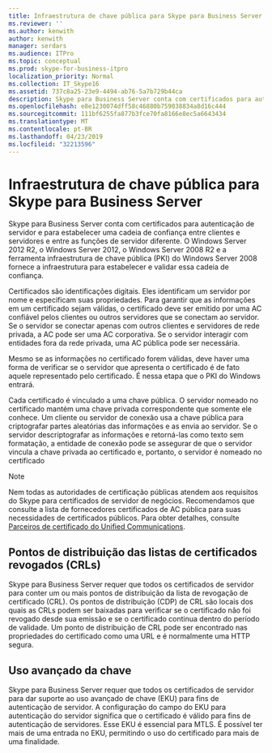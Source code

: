 ```yaml
---
title: Infraestrutura de chave pública para Skype para Business Server
ms.reviewer: ''
ms.author: kenwith
author: kenwith
manager: serdars
ms.audience: ITPro
ms.topic: conceptual
ms.prod: skype-for-business-itpro
localization_priority: Normal
ms.collection: IT_Skype16
ms.assetid: 737c8a25-23e9-4494-ab76-5a7b729b44ca
description: Skype para Business Server conta com certificados para autenticação de servidor e para estabelecer uma cadeia de confiança entre clientes e servidores e entre as funções de servidor diferente. O Windows Server 2012 R2, o Windows Server 2012, o Windows Server 2008 R2 e a ferramenta infraestrutura de chave pública (PKI) do Windows Server 2008 fornece a infraestrutura para estabelecer e validar essa cadeia de confiança.
ms.openlocfilehash: e8e1230074dff58c46880b759038834a8d16c444
ms.sourcegitcommit: 111bf6255fa877b3fce70fa8166e8ec5a6643434
ms.translationtype: MT
ms.contentlocale: pt-BR
ms.lasthandoff: 04/23/2019
ms.locfileid: "32213596"
---
```

# <a name="public-key-infrastructure-for-skype-for-business-server"></a>Infraestrutura de chave pública para Skype para Business Server
 
Skype para Business Server conta com certificados para autenticação de servidor e para estabelecer uma cadeia de confiança entre clientes e servidores e entre as funções de servidor diferente. O Windows Server 2012 R2, o Windows Server 2012, o Windows Server 2008 R2 e a ferramenta infraestrutura de chave pública (PKI) do Windows Server 2008 fornece a infraestrutura para estabelecer e validar essa cadeia de confiança.
  
Certificados são identificações digitais. Eles identificam um servidor por nome e especificam suas propriedades. Para garantir que as informações em um certificado sejam válidas, o certificado deve ser emitido por uma AC confiável pelos clientes ou outros servidores que se conectam ao servidor. Se o servidor se conectar apenas com outros clientes e servidores de rede privada, a AC pode ser uma AC corporativa. Se o servidor interagir com entidades fora da rede privada, uma AC pública pode ser necessária.
  
Mesmo se as informações no certificado forem válidas, deve haver uma forma de verificar se o servidor que apresenta o certificado é de fato aquele representado pelo certificado. É nessa etapa que o PKI do Windows entrará.
  
Cada certificado é vinculado a uma chave pública. O servidor nomeado no certificado mantém uma chave privada correspondente que somente ele conhece. Um cliente ou servidor de conexão usa a chave pública para criptografar partes aleatórias das informações e as envia ao servidor. Se o servidor descriptografar as informações e retorná-las como texto sem formatação, a entidade de conexão pode se assegurar de que o servidor vincula a chave privada ao certificado e, portanto, o servidor é nomeado no certificado
  
> [!NOTE]
> Nem todas as autoridades de certificação públicas atendem aos requisitos do Skype para certificados de servidor de negócios. Recomendamos que consulte a lista de fornecedores certificados de AC pública para suas necessidades de certificados públicos. Para obter detalhes, consulte [Parceiros de certificado do Unified Communications](https://go.microsoft.com/fwlink/p/?LinkId=140898). 
  
## <a name="crl-distribution-points"></a>Pontos de distribuição das listas de certificados revogados (CRLs)

Skype para Business Server requer que todos os certificados de servidor para conter um ou mais pontos de distribuição da lista de revogação de certificado (CRL). Os pontos de distribuição (CDP) de CRL são locais dos quais as CRLs podem ser baixadas para verificar se o certificado não foi revogado desde sua emissão e se o certificado continua dentro do período de validade. Um ponto de distribuição de CRL pode ser encontrado nas propriedades do certificado como uma URL e é normalmente uma HTTP segura.
  
## <a name="enhanced-key-usage"></a>Uso avançado da chave

Skype para Business Server requer que todos os certificados de servidor para dar suporte ao uso avançado de chave (EKU) para fins de autenticação de servidor. A configuração do campo do EKU para autenticação do servidor significa que o certificado é válido para fins de autenticação de servidores. Esse EKU é essencial para MTLS. É possível ter mais de uma entrada no EKU, permitindo o uso do certificado para mais de uma finalidade.
  

